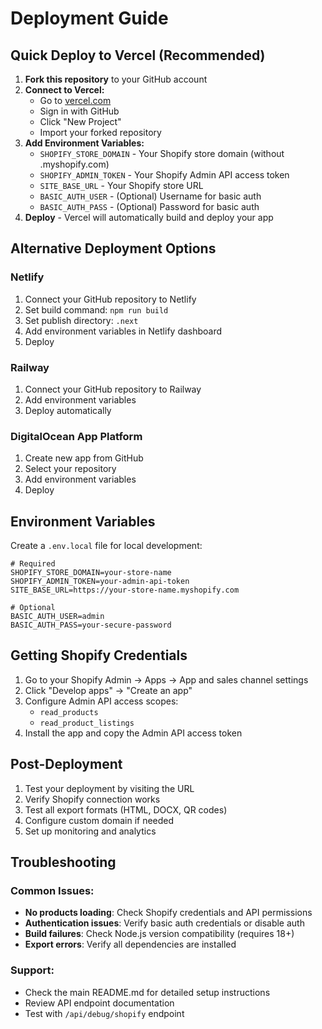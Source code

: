 # Deployment Guide

## Quick Deploy to Vercel (Recommended)

1. **Fork this repository** to your GitHub account
2. **Connect to Vercel:**
   - Go to [vercel.com](https://vercel.com)
   - Sign in with GitHub
   - Click "New Project"
   - Import your forked repository
3. **Add Environment Variables:**
   - `SHOPIFY_STORE_DOMAIN` - Your Shopify store domain (without .myshopify.com)
   - `SHOPIFY_ADMIN_TOKEN` - Your Shopify Admin API access token
   - `SITE_BASE_URL` - Your Shopify store URL
   - `BASIC_AUTH_USER` - (Optional) Username for basic auth
   - `BASIC_AUTH_PASS` - (Optional) Password for basic auth
4. **Deploy** - Vercel will automatically build and deploy your app

## Alternative Deployment Options

### Netlify
1. Connect your GitHub repository to Netlify
2. Set build command: `npm run build`
3. Set publish directory: `.next`
4. Add environment variables in Netlify dashboard
5. Deploy

### Railway
1. Connect your GitHub repository to Railway
2. Add environment variables
3. Deploy automatically

### DigitalOcean App Platform
1. Create new app from GitHub
2. Select your repository
3. Add environment variables
4. Deploy

## Environment Variables

Create a `.env.local` file for local development:

```env
# Required
SHOPIFY_STORE_DOMAIN=your-store-name
SHOPIFY_ADMIN_TOKEN=your-admin-api-token
SITE_BASE_URL=https://your-store-name.myshopify.com

# Optional
BASIC_AUTH_USER=admin
BASIC_AUTH_PASS=your-secure-password
```

## Getting Shopify Credentials

1. Go to your Shopify Admin → Apps → App and sales channel settings
2. Click "Develop apps" → "Create an app"
3. Configure Admin API access scopes:
   - `read_products`
   - `read_product_listings`
4. Install the app and copy the Admin API access token

## Post-Deployment

1. Test your deployment by visiting the URL
2. Verify Shopify connection works
3. Test all export formats (HTML, DOCX, QR codes)
4. Configure custom domain if needed
5. Set up monitoring and analytics

## Troubleshooting

### Common Issues:
- **No products loading**: Check Shopify credentials and API permissions
- **Authentication issues**: Verify basic auth credentials or disable auth
- **Build failures**: Check Node.js version compatibility (requires 18+)
- **Export errors**: Verify all dependencies are installed

### Support:
- Check the main README.md for detailed setup instructions
- Review API endpoint documentation
- Test with `/api/debug/shopify` endpoint
